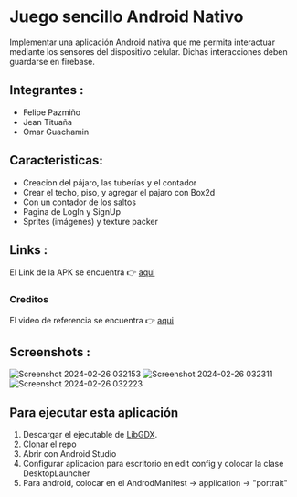 # Juego sencillo Android Nativo

Implementar una aplicación Android nativa que me permita interactuar mediante los sensores del dispositivo celular. Dichas interacciones deben guardarse en firebase.<br>

## Integrantes :

<ul>
<li>Felipe Pazmiño</li>
<li>Jean Tituaña</li>
<li>Omar Guachamin</li>
</ul>

## Caracteristicas:

<ul>
<li>Creacion del pájaro, las tuberías y el contador</li>
<li>Crear el techo, piso, y agregar el pajaro con Box2d</li>
<li>Con un contador de los saltos</li>
<li>Pagina de LogIn y SignUp</li>
<li>Sprites (imágenes) y texture packer</li>

</ul>

## Links :

El Link de la APK se encuentra 👉 <a href="https://drive.google.com/file/d/1zdJmLNoYc2M1MknEZRIMwWR7wxFsDuA5/view?usp=drive_link">aqui</a>

### Creditos
El video de referencia se encuentra 👉 <a href="https://youtu.be/N8PnhYDs2-M?si=YgB8r-rwY01CdVDp">aqui</a>

## Screenshots :

![Screenshot 2024-02-26 032153](https://github.com/Feliandres/Juego_nativo_android/assets/74752987/4f638189-86b6-4354-b786-6ddaf09efba7)
![Screenshot 2024-02-26 032311](https://github.com/Feliandres/Juego_nativo_android/assets/74752987/8d34bb70-9d98-43af-b896-cf465b8e2253)
![Screenshot 2024-02-26 032223](https://github.com/Feliandres/Juego_nativo_android/assets/74752987/385ea657-3cef-4ec8-b880-4125a3ba6fcd)

## Para ejecutar esta aplicación

<ol>
<li>Descargar el ejecutable de <a href ="https://libgdx.com/">LibGDX</a>.</li>
<li>Clonar el repo</li>
<li>Abrir con Android Studio</b></li>
<li>Configurar aplicacion para escritorio en edit config y colocar la clase DesktopLauncher</b></li>
<li>Para android, colocar en el AndrodManifest -> application -> "portrait"</b></li>

</ol>
